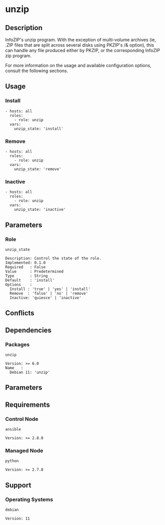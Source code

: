# unzip

## Description

InfoZIP's unzip program. With the exception of multi-volume archives (ie, .ZIP
files that are split across several disks using PKZIP's /& option), this can
handle any file produced either by PKZIP, or the corresponding InfoZIP zip
program.

For more information on the usage and available configuration options,
consult the following sections.

## Usage

### Install

```
- hosts: all
  roles:
    - role: unzip
  vars:
    unzip_state: 'install'
```

### Remove

```
- hosts: all
  roles:
    - role: unzip
  vars:
    unzip_state: 'remove'
```

### Inactive

```
- hosts: all
  roles:
    - role: unzip
  vars:
    unzip_state: 'inactive'
```

## Parameters

### Role

`unzip_state`

    Description: Control the state of the role.
    Implemented: 0.1.0
    Required   : False
    Value      : Predetermined
    Type       : String
    Default    : 'install'
    Options    :
      Install : 'true' | 'yes' | 'install'
      Remove  : 'false' | 'no' | 'remove'
      Inactive: 'quiesce' | 'inactive'

## Conflicts

## Dependencies

### Packages

`unzip`

    Version: >= 6.0
    Name   :
      Debian 11: 'unzip'

## Parameters

## Requirements

### Control Node

`ansible`

    Version: >= 2.8.0

### Managed Node

`python`

    Version: >= 2.7.0

## Support

### Operating Systems

`debian`

    Version: 11
